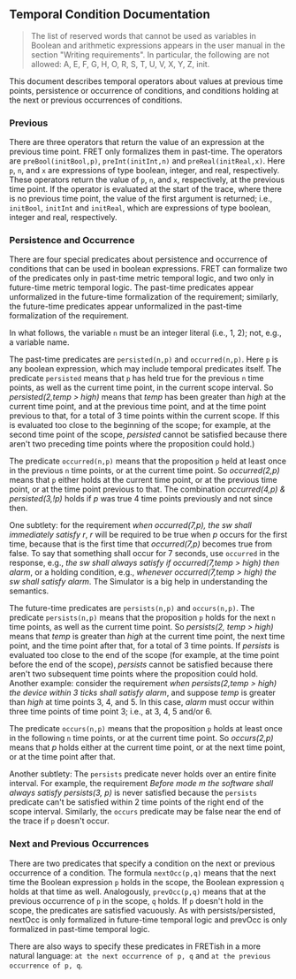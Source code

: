 Temporal Condition Documentation
--------------------------------

> The list of reserved words that cannot be used as variables in Boolean and
> arithmetic expressions appears in the user manual in the section "Writing
> requirements". In particular, the following are not allowed: A, E, F, G,
> H, O, R, S, T, U, V, X, Y, Z, init.

This document describes temporal operators about values at previous time
points, persistence or occurrence of conditions, and conditions holding at
the next or previous occurrences of conditions.

### Previous

There are three operators that return the value of an expression at the
previous time point. FRET only formalizes them in past-time. The operators
are `preBool(initBool,p)`, `preInt(initInt,n)` and
`preReal(initReal,x)`. Here `p`, `n`, and `x` are expressions of type
boolean, integer, and real, respectively. These operators return the value
of `p`, `n`, and `x`, respectively, at the previous time point. If the
operator is evaluated at the start of the trace, where there is no previous
time point, the value of the first argument is returned; i.e., `initBool`,
`initInt` and `initReal`, which are expressions of type boolean, integer and
real, respectively.

### Persistence and Occurrence

There are four special predicates about persistence and occurrence of
conditions that can be used in boolean expressions. FRET can formalize two
of the predicates only in past-time metric temporal logic, and two only in
future-time metric temporal logic. The past-time predicates appear
unformalized in the future-time formalization of the requirement; similarly,
the future-time predicates appear unformalized in the past-time
formalization of the requirement.

In what follows, the variable `n` must be an integer literal (i.e., 1, 2);
not, e.g., a variable name.

The past-time predicates are `persisted(n,p)` and `occurred(n,p)`. Here `p`
is any boolean expression, which may include temporal predicates itself. The
predicate `persisted` means that `p` has held true for the previous `n` time
points, as well as the current time point, in the current scope interval. So
*persisted(2,temp > high)* means that *temp* has been greater than *high* at
the current time point, and at the previous time point, and at the time
point previous to that, for a total of 3 time points within the current
scope. If this is evaluated too close to the beginning of the scope; for
example, at the second time point of the scope, *persisted* cannot be
satisfied because there aren't two preceding time points where the
proposition could hold.)

The predicate `occurred(n,p)` means that the proposition `p` held at least
once in the previous `n` time points, or at the current time point. So
*occurred(2,p)* means that `p` either holds at the current time point, or at
the previous time point, or at the time point previous to that. The
combination *occurred(4,p) & persisted(3,!p)* holds if *p* was true 4 time
points previously and not since then.

One subtlety: for the requirement *when occurred(7,p), the sw shall
immediately satisfy r*, *r* will be required to be true when *p* occurs for
the first time, because that is the first time that *occurred(7,p)* becomes
true from false. To say that something shall occur for 7 seconds, use
`occurred` in the response, e.g., *the sw shall always satisfy if
occurred(7,temp > high) then alarm*, or a holding condition, e.g.,
*whenever occurred(7,temp > high) the sw shall satisfy alarm*. The Simulator
is a big help in understanding the semantics.

The future-time predicates are `persists(n,p)` and `occurs(n,p)`. The
predicate `persists(n,p)` means that the proposition `p` holds for the next
`n` time points, as well as the current time point.  So *persists(2, temp >
high)* means that *temp* is greater than *high* at the current time point,
the next time point, and the time point after that, for a total of 3 time
points.  If *persists* is evaluated too close to the end of the scope (for
example, at the time point before the end of the scope), *persists* cannot
be satisfied because there aren't two subsequent time points where the
proposition could hold. Another example: consider the requirement *when
persists(2,temp > high) the device within 3 ticks shall satisfy alarm*, and
suppose *temp* is greater than *high* at time points 3, 4, and 5. In this
case, *alarm* must occur within three time points of time point 3; i.e., at
3, 4, 5 and/or 6.

The predicate `occurs(n,p)` means that the proposition `p` holds at least
once in the following `n` time points, or at the current time point. So
*occurs(2,p)* means that *p* holds either at the current time point, or at
the next time point, or at the time point after that.

Another subtlety: The `persists` predicate never holds over an entire finite
interval. For example, the requirement *Before mode m the software shall
always satisfy persists(3, p)* is never satisfied because the `persists`
predicate can't be satisfied within 2 time points of the right end of the
scope interval. Similarly, the `occurs` predicate may be false near the end
of the trace if `p` doesn't occur.

### Next and Previous Occurrences

There are two predicates that specify a condition on the next or previous
occurrence of a condition. The formula `nextOcc(p,q)` means that the next
time the Boolean expression `p` holds in the scope, the Boolean expression
`q` holds at that time as well. Analogously, `prevOcc(p,q)` means that at
the previous occurrence of `p` in the scope, `q` holds. If `p` doesn't hold
in the scope, the predicates are satisfied vacuously.  As with
persists/persisted, nextOcc is only formalized in future-time temporal logic
and prevOcc is only formalized in past-time temporal logic.

There are also ways to specify these predicates in FRETish in a more natural
language: `at the next occurrence of p, q` and `at the previous occurrence
of p, q`.
